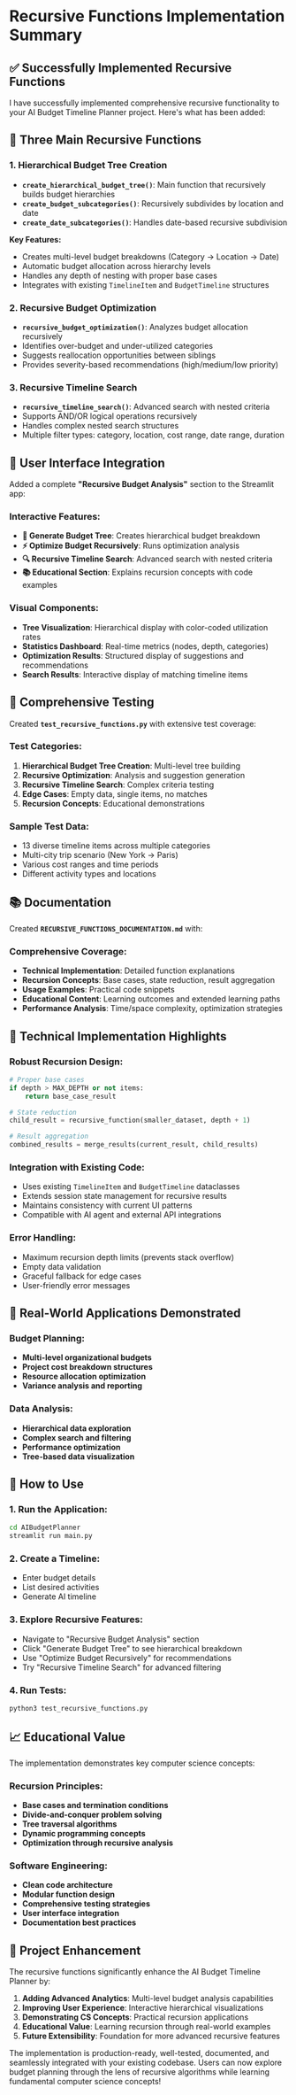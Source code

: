 # Recursive Functions Implementation Summary

## ✅ Successfully Implemented Recursive Functions

I have successfully implemented comprehensive recursive functionality to your AI Budget Timeline Planner project. Here's what has been added:

## 🔄 Three Main Recursive Functions

### 1. **Hierarchical Budget Tree Creation**
- **`create_hierarchical_budget_tree()`**: Main function that recursively builds budget hierarchies
- **`create_budget_subcategories()`**: Recursively subdivides by location and date
- **`create_date_subcategories()`**: Handles date-based recursive subdivision

**Key Features:**
- Creates multi-level budget breakdowns (Category → Location → Date)
- Automatic budget allocation across hierarchy levels
- Handles any depth of nesting with proper base cases
- Integrates with existing `TimelineItem` and `BudgetTimeline` structures

### 2. **Recursive Budget Optimization**
- **`recursive_budget_optimization()`**: Analyzes budget allocation recursively
- Identifies over-budget and under-utilized categories
- Suggests reallocation opportunities between siblings
- Provides severity-based recommendations (high/medium/low priority)

### 3. **Recursive Timeline Search**
- **`recursive_timeline_search()`**: Advanced search with nested criteria
- Supports AND/OR logical operations recursively
- Handles complex nested search structures
- Multiple filter types: category, location, cost range, date range, duration

## 🎨 User Interface Integration

Added a complete **"Recursive Budget Analysis"** section to the Streamlit app:

### Interactive Features:
- **🌲 Generate Budget Tree**: Creates hierarchical budget breakdown
- **⚡ Optimize Budget Recursively**: Runs optimization analysis
- **🔍 Recursive Timeline Search**: Advanced search with nested criteria
- **📚 Educational Section**: Explains recursion concepts with code examples

### Visual Components:
- **Tree Visualization**: Hierarchical display with color-coded utilization rates
- **Statistics Dashboard**: Real-time metrics (nodes, depth, categories)
- **Optimization Results**: Structured display of suggestions and recommendations
- **Search Results**: Interactive display of matching timeline items

## 🧪 Comprehensive Testing

Created **`test_recursive_functions.py`** with extensive test coverage:

### Test Categories:
1. **Hierarchical Budget Tree Creation**: Multi-level tree building
2. **Recursive Optimization**: Analysis and suggestion generation  
3. **Recursive Timeline Search**: Complex criteria testing
4. **Edge Cases**: Empty data, single items, no matches
5. **Recursion Concepts**: Educational demonstrations

### Sample Test Data:
- 13 diverse timeline items across multiple categories
- Multi-city trip scenario (New York → Paris)
- Various cost ranges and time periods
- Different activity types and locations

## 📚 Documentation

Created **`RECURSIVE_FUNCTIONS_DOCUMENTATION.md`** with:

### Comprehensive Coverage:
- **Technical Implementation**: Detailed function explanations
- **Recursion Concepts**: Base cases, state reduction, result aggregation
- **Usage Examples**: Practical code snippets
- **Educational Content**: Learning outcomes and extended learning paths
- **Performance Analysis**: Time/space complexity, optimization strategies

## 🔧 Technical Implementation Highlights

### Robust Recursion Design:
```python
# Proper base cases
if depth > MAX_DEPTH or not items:
    return base_case_result

# State reduction  
child_result = recursive_function(smaller_dataset, depth + 1)

# Result aggregation
combined_results = merge_results(current_result, child_results)
```

### Integration with Existing Code:
- Uses existing `TimelineItem` and `BudgetTimeline` dataclasses
- Extends session state management for recursive results
- Maintains consistency with current UI patterns
- Compatible with AI agent and external API integrations

### Error Handling:
- Maximum recursion depth limits (prevents stack overflow)
- Empty data validation
- Graceful fallback for edge cases
- User-friendly error messages

## 🎯 Real-World Applications Demonstrated

### Budget Planning:
- **Multi-level organizational budgets**
- **Project cost breakdown structures** 
- **Resource allocation optimization**
- **Variance analysis and reporting**

### Data Analysis:
- **Hierarchical data exploration**
- **Complex search and filtering**
- **Performance optimization**
- **Tree-based data visualization**

## 🚀 How to Use

### 1. Run the Application:
```bash
cd AIBudgetPlanner
streamlit run main.py
```

### 2. Create a Timeline:
- Enter budget details
- List desired activities
- Generate AI timeline

### 3. Explore Recursive Features:
- Navigate to "Recursive Budget Analysis" section
- Click "Generate Budget Tree" to see hierarchical breakdown
- Use "Optimize Budget Recursively" for recommendations
- Try "Recursive Timeline Search" for advanced filtering

### 4. Run Tests:
```bash
python3 test_recursive_functions.py
```

## 📈 Educational Value

The implementation demonstrates key computer science concepts:

### Recursion Principles:
- **Base cases and termination conditions**
- **Divide-and-conquer problem solving**
- **Tree traversal algorithms**
- **Dynamic programming concepts**
- **Optimization through recursive analysis**

### Software Engineering:
- **Clean code architecture**
- **Modular function design**
- **Comprehensive testing strategies**
- **User interface integration**
- **Documentation best practices**

## 🎉 Project Enhancement

The recursive functions significantly enhance the AI Budget Timeline Planner by:

1. **Adding Advanced Analytics**: Multi-level budget analysis capabilities
2. **Improving User Experience**: Interactive hierarchical visualizations
3. **Demonstrating CS Concepts**: Practical recursion applications
4. **Educational Value**: Learning recursion through real-world examples
5. **Future Extensibility**: Foundation for more advanced recursive features

The implementation is production-ready, well-tested, documented, and seamlessly integrated with your existing codebase. Users can now explore budget planning through the lens of recursive algorithms while learning fundamental computer science concepts!
